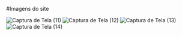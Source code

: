 #Imagens do site

![Captura de Tela (11)](https://github.com/user-attachments/assets/032561bc-f4bb-405a-b8d8-82edbbb8f669)
![Captura de Tela (12)](https://github.com/user-attachments/assets/a3b5d73f-240a-4682-930f-3369cfde4a54)
![Captura de Tela (13)](https://github.com/user-attachments/assets/ae217449-25c0-4102-a41b-56b28999b3dd)
![Captura de Tela (14)](https://github.com/user-attachments/assets/0affece2-c9cf-4ed3-acf4-a0f0ad6182cb)
